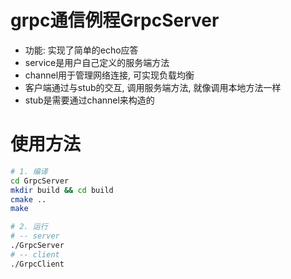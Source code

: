 # grpc通信例程GrpcServer
- 功能: 实现了简单的echo应答
- service是用户自己定义的服务端方法
- channel用于管理网络连接, 可实现负载均衡
- 客户端通过与stub的交互, 调用服务端方法, 就像调用本地方法一样
- stub是需要通过channel来构造的

# 使用方法
```bash
# 1. 编译
cd GrpcServer
mkdir build && cd build
cmake ..
make

# 2. 运行
# -- server
./GrpcServer
# -- client
./GrpcClient
```
